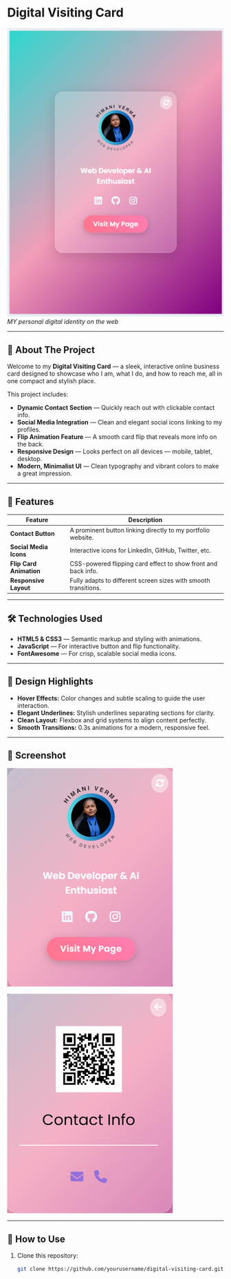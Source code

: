 # Digital Visiting Card

![Visiting Card Banner](page.png)  
*MY personal digital identity on the web*

---

## 🚀 About The Project

Welcome to my **Digital Visiting Card** — a sleek, interactive online business card designed to showcase who I am, what I do, and how to reach me, all in one compact and stylish place.

This project includes:

- **Dynamic Contact Section** — Quickly reach out with clickable contact info.  
- **Social Media Integration** — Clean and elegant social icons linking to my profiles.  
- **Flip Animation Feature** — A smooth card flip that reveals more info on the back.  
- **Responsive Design** — Looks perfect on all devices — mobile, tablet, desktop.  
- **Modern, Minimalist UI** — Clean typography and vibrant colors to make a great impression.  

---

## 🎯 Features

| Feature                | Description                                                    |
|------------------------|----------------------------------------------------------------|
| **Contact Button**      | A prominent button linking directly to my portfolio website.  |
| **Social Media Icons**  | Interactive icons for LinkedIn, GitHub, Twitter, etc.          |
| **Flip Card Animation** | CSS-powered flipping card effect to show front and back info. |
| **Responsive Layout**   | Fully adapts to different screen sizes with smooth transitions.|

---

## 🛠️ Technologies Used

- **HTML5 & CSS3** — Semantic markup and styling with animations.  
- **JavaScript** — For interactive button and flip functionality.  
- **FontAwesome** — For crisp, scalable social media icons.  

---

## 🎨 Design Highlights

- **Hover Effects:** Color changes and subtle scaling to guide the user interaction.  
- **Elegant Underlines:** Stylish underlines separating sections for clarity.  
- **Clean Layout:** Flexbox and grid systems to align content perfectly.  
- **Smooth Transitions:** 0.3s animations for a modern, responsive feel.  

---

## 📸 Screenshot

![Front Side of Card](f.png)  

![Back Side of Card](back.png)  


---

## 🚀 How to Use

1. Clone this repository:  
   ```bash
   git clone https://github.com/yourusername/digital-visiting-card.git
